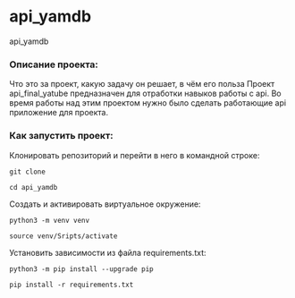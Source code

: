 # api_yamdb
api_yamdb

### Описание проекта:

Что это за проект, какую задачу он решает, в чём его польза
Проект api_final_yatube предназначен для отработки навыков работы с api.
Во время работы над этим проектом нужно было сделать работающие api приложение для проекта.

### Как запустить проект:

Клонировать репозиторий и перейти в него в командной строке:

```
git clone
```

```
cd api_yamdb
```

Cоздать и активировать виртуальное окружение:

```
python3 -m venv venv
```

```
source venv/Sripts/activate
```

Установить зависимости из файла requirements.txt:

```
python3 -m pip install --upgrade pip
```

```
pip install -r requirements.txt
```
